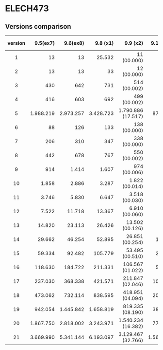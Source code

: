 # ELECH473

## Versions comparison
| version | 9.5(ex7)   | 9.6(ex8)   | 9.8 (x1)   | 9.9 (x2)           |9.10 (x4)          |9.11 (x8)          |
|:-------:|-----------:|-----------:|-----------:|-------------------:|------------------:|------------------:|
|    1    |    13      |    13      |   25.532   |        11 (00.000) | 11                | 11                |
|    2    |    13      |    13      |    33      |        12 (00.000) | 12                | 12                |
|    3    |    430     |    642     |    731     |       514 (00.002) | 554               | 585               |
|    4    |    416     |    603     |    692     |       499 (00.002) | 539               | 570               |
|    5    |  1.988.219 |  2.973.257 |  3.428.723 | 1.790.886 (17.517) | 875.705           | 466.455           |
|    6    |    88      |    126     |    133     |       138 (00.000) | 145               | 153               |
|    7    |    206     |    310     |    347     |       338 (00.000) | 355               | 373               |
|    8    |    442     |    678     |    767     |       550 (00.002) | 590               | 621               |
|    9    |    914     |   1.414    |   1.607    |       974 (00.006) | 802               | 868               |
|    10   |   1.858    |   2.886    |   3.287    |     1.822 (00.014) | 1.226             | 1.084             |
|    11   |   3.746    |   5.830    |   6.647    |     3.518 (00.030) | 2.074             | 1.516             |
|    12   |   7.522    |   11.718   |   13.367   |     6.910 (00.060) | 3.770             | 2.380             |
|    13   |   14.820   |   23.113   |   26.426   |    13.502 (00.126) | 7.063             | 4.054             |
|    14   |   29.662   |   46.254   |   52.895   |    26.851 (00.254) | 13.724            | 7.435             |
|    15   |   59.334   |   92.482   |  105.779   |    53.495 (00.510) | 26.992            | 14.143            |
|    16   |  118.630   |  184.722   |  211.331   |   106.567 (01.022) | 53.312            | 27.343            |
|    17   |  237.030   |  368.338   |  421.571   |   211.847 (02.046) | 105.088           | 52.879            |
|    18   |  473.062   |  732.114   |  838.595   |   418.951 (04.094) | 205.184           | 98.962            |
|    19   |  942.054   |  1.445.842 |  1.658.819 |   819.335 (08.190) | 385.411           | 197.245           |
|    20   |  1.867.750 |  2.818.002 |  3.243.971 | 1.540.234 (16.382) | 770.414           | 393.832           |
|    21   |  3.669.990 |  5.341.144 |  6.193.097 | 3.129.467 (32.766) | 1.565.026         | 799.327           |
